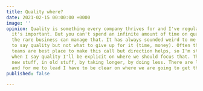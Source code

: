 ```yaml
---
title: Quality where?
date: 2021-02-15 00:00:00 +0000
image: ''
opinion: Quality is something every company thrives for and I've regularly been told
  it's important. But you can't spend an infinite amount of time on quality, only
  the rare business can manage that. It has always sounded weird to me for leadership
  to say quality but not what to give up for it (time, money). Often this is because
  teams are best place to make this call but direction helps, so I'm starting a philosophy,
  when I say quality I'll be explicit on where we should focus that. This can be in
  new stuff, in old stuff, by taking longer, by doing less. There are lots of options
  and for me to lead I have to be clear on where we are going to get there.
published: false

---
```

